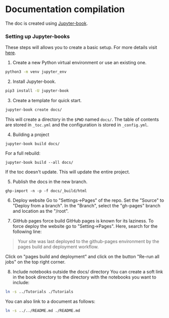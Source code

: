 
# Documentation compilation
The doc is created using [Jupyter-book](https://jupyterbook.org/en/stable/intro.html).

### Setting up Jupyter-books
These steps will allows you to create a basic setup. For more details visit [here](https://jupyterbook.org/en/stable/start/your-first-book.html). 
1. Create a new Python virtual environment or use an existing one.

```sh
python3 -m venv jupyter_env
```

2. Install Jupyter-book.
```sh
pip3 install -U jupyter-book
```

3. Create a template for quick start.
```sh
jupyter-book create docs/
```
This will create a directory in the ```$PWD``` named ```docs/```. The table of contents are stored in ```_toc.yml``` and the configuration is stored in ```_config.yml```.

4. Building a project

```
jupyter-book build docs/
```

For a full rebuild:

```
jupyter-book build --all docs/
```

If the toc doesn't update. This will update the entire project.

5. Publish the docs in the new branch.

```
ghp-import -n -p -f docs/_build/html
```

6. Deploy website
Go to "Settings->Pages" of the repo. Set the "Source" to "Deploy from a branch". In the "Branch", select the "gh-pages" branch and location as the "/root".

7. GitHub pages force build
GitHub pages is known for its laziness. To force deploy the website go to "Setting->Pages". Here, search for the following line:

> Your site was last deployed to the github-pages environment by the pages build and deployment workflow.

Click on "pages build and deployment" and click on the button "Re-run all jobs" on the top right corner.

8. Include notebooks outside the docs/ directory
You can create a soft link in the book directory to the directory with the notebooks you want to include:
```sh
ln -s ../Tutorials ./Tutorials   
```

You can also link to a document as follows:

```sh
ln -s ../../README.md ./README.md
```